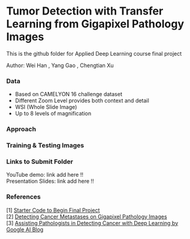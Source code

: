 # Tumor Detection with Transfer Learning from Gigapixel Pathology Images

This is the github folder for Applied Deep Learning course final project

Author: Wei Han , Yang Gao , Chengtian Xu 

### Data
* Based on CAMELYON 16 challenge dataset
* Different Zoom Level provides both context and detail
* WSI (Whole Slide Image)
* Up to 8 levels of magnification

### Approach

### Training & Testing Images


### Links to Submit Folder
YouTube demo: link add here !! <br>
Presentation Slides:  link add here !!



### References
[1] [Starter Code to Begin Final Project](https://github.com/random-forests/applied-dl/blob/master/project/starter-code.ipynb)<br>
[2] [Detecting Cancer Metastases on Gigapixel Pathology Images](https://arxiv.org/abs/1703.02442)<br>
[3] [Assisting Pathologists in Detecting Cancer with Deep Learning by Google AI Blog](https://ai.googleblog.com/2017/03/assisting-pathologists-in-detecting.html)
